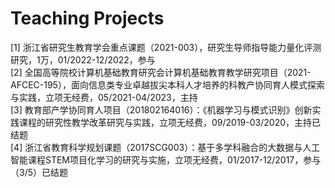 ---
---

# Teaching Projects

[1]	浙江省研究生教育学会重点课题（2021-003），研究生导师指导能力量化评测研究，1万，01/2022-12/2022，参与  
[2]	全国高等院校计算机基础教育研究会计算机基础教育教学研究项目（2021-AFCEC-195），面向信息类专业卓越拔尖本科人才培养的科教产协同育人模式探索与实践，立项无经费，05/2021-04/2023，主持  
[3]	教育部产学协同育人项目（201802164016）：《机器学习与模式识别》创新实践课程的研究性教学改革研究与实践，立项无经费，09/2019-03/2020，主持已结题  
[4]	浙江省教育科学规划课题（2017SCG003）：基于多学科融合的大数据与人工智能课程STEM项目化学习的研究与实施，立项无经费，01/2017-12/2017，参与（3/5）已结题 
